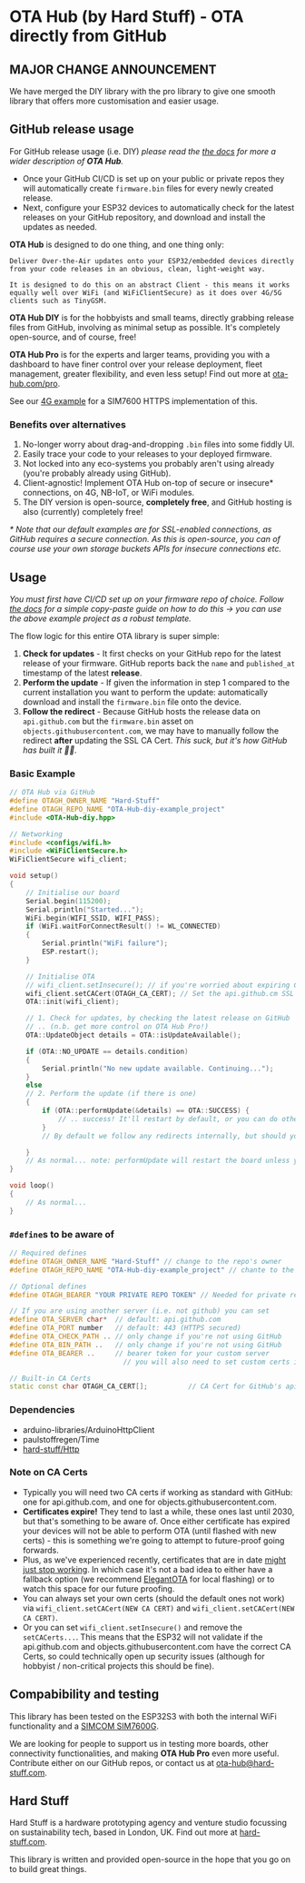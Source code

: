 # **OTA Hub (by Hard Stuff)** - OTA directly from GitHub

## MAJOR CHANGE ANNOUNCEMENT

We have merged the DIY library with the pro library to give one smooth library that offers more customisation and easier usage.

## GitHub release usage

For GitHub release usage (i.e. DIY) _please read the [the docs](https://github.com/Hard-Stuff/OTA-Hub-diy-example_project) for more a wider description of **OTA Hub**._

-   Once your GitHub CI/CD is set up on your public or private repos they will automatically create `firmware.bin` files for every newly created release.
-   Next, configure your ESP32 devices to automatically check for the latest releases on your GitHub repository, and download and install the updates as needed.

**OTA Hub** is designed to do one thing, and one thing only:

    Deliver Over-the-Air updates onto your ESP32/embedded devices directly from your code releases in an obvious, clean, light-weight way.

    It is designed to do this on an abstract Client - this means it works equally well over WiFi (and WiFiClientSecure) as it does over 4G/5G clients such as TinyGSM.

**OTA Hub DIY** is for the hobbyists and small teams, directly grabbing release files from GitHub, involving as minimal setup as possible. It's completely open-source, and of course, free!

**OTA Hub Pro** is for the experts and larger teams, providing you with a dashboard to have finer control over your release deployment, fleet management, greater flexibility, and even less setup! Find out more at [ota-hub.com/pro](ota-hub.com/pro).

See our [4G example](./examples/SIM7600/) for a SIM7600 HTTPS implementation of this.

### Benefits over alternatives

1. No-longer worry about drag-and-dropping `.bin` files into some fiddly UI.
2. Easily trace your code to your releases to your deployed firmware.
3. Not locked into any eco-systems you probably aren't using already (you're probably already using GitHub).
4. Client-agnostic! Implement OTA Hub on-top of secure or insecure\* connections, on 4G, NB-IoT, or WiFi modules.
5. The DIY version is open-source, **completely free**, and GitHub hosting is also (currently) completely free!

_\* Note that our default examples are for SSL-enabled connections, as GitHub requires a secure connection. As this is open-source, you can of course use your own storage buckets APIs for insecure connections etc._

## Usage

_You must first have CI/CD set up on your firmware repo of choice. Follow [the docs](https://github.com/Hard-Stuff/OTA-Hub-diy-example_project) for a simple copy-paste guide on how to do this -> you can use the above example project as a robust template._

The flow logic for this entire OTA library is super simple:

1. **Check for updates** - It first checks on your GitHub repo for the latest release of your firmware. GitHub reports back the `name` and `published_at` timestamp of the latest **release**.
2. **Perform the update** - If given the information in step 1 compared to the current installation you want to perform the update: automatically download and install the `firmware.bin` file onto the device.
3. **Follow the redirect** - Because GitHub hosts the release data on `api.github.com` but the `firmware.bin` asset on `objects.githubusercontent.com`, we may have to manually follow the redirect **after** updating the SSL CA Cert. _This suck, but it's how GitHub has built it 🤷‍♂️._

### Basic Example

```cpp
// OTA Hub via GitHub
#define OTAGH_OWNER_NAME "Hard-Stuff"
#define OTAGH_REPO_NAME "OTA-Hub-diy-example_project"
#include <OTA-Hub-diy.hpp>

// Networking
#include <configs/wifi.h>
#include <WiFiClientSecure.h>
WiFiClientSecure wifi_client;

void setup()
{
    // Initialise our board
    Serial.begin(115200);
    Serial.println("Started...");
    WiFi.begin(WIFI_SSID, WIFI_PASS);
    if (WiFi.waitForConnectResult() != WL_CONNECTED)
    {
        Serial.println("WiFi failure");
        ESP.restart();
    }

    // Initialise OTA
    // wifi_client.setInsecure(); // if you're worried about expiring CA certs and you don't need to validate SSL
    wifi_client.setCACert(OTAGH_CA_CERT); // Set the api.github.cm SSL cert on the WiFi Client
    OTA::init(wifi_client);

    // 1. Check for updates, by checking the latest release on GitHub
    // .. (n.b. get more control on OTA Hub Pro!)
    OTA::UpdateObject details = OTA::isUpdateAvailable();

    if (OTA::NO_UPDATE == details.condition)
    {
        Serial.println("No new update available. Continuing...");
    }
    else
    // 2. Perform the update (if there is one)
    {
        if (OTA::performUpdate(&details) == OTA::SUCCESS) {
            // .. success! It'll restart by default, or you can do other things here...
        }
        // By default we follow any redirects internally, but should you need to set custom certs you can do that by added a (...), false);

    }
    // As normal... note: performUpdate will restart the board unless you specify otherwise.
}

void loop()
{
    // As normal...
}
```

### `#define`s to be aware of

```cpp
// Required defines
#define OTAGH_OWNER_NAME "Hard-Stuff" // change to the repo's owner
#define OTAGH_REPO_NAME "OTA-Hub-diy-example_project" // chante to the repo's name

// Optional defines
#define OTAGH_BEARER "YOUR PRIVATE REPO TOKEN" // Needed for private repositories, see GITHUB-BEARER_TOKENS.md

// If you are using another server (i.e. not github) you can set
#define OTA_SERVER char*  // default: api.github.com
#define OTA_PORT number   // default: 443 (HTTPS secured)
#define OTA_CHECK_PATH .. // only change if you're not using GitHub
#define OTA_BIN_PATH ..   // only change if you're not using GitHub
#define OTA_BEARER ..     // bearer token for your custom server
                            // you will also need to set custom certs if not using GitHub

// Built-in CA Certs
static const char OTAGH_CA_CERT[];          // CA Cert for GitHub's api.github.com and ...github.io servers We can make NO guarantee that these will remain valid indefinitely!
```

### Dependencies

-   arduino-libraries/ArduinoHttpClient
-   paulstoffregen/Time
-    [hard-stuff/Http](https://registry.platformio.org/libraries/hard-stuff/Http)

### Note on CA Certs

- Typically you will need two CA certs if working as standard with GitHub: one for api.github.com, and one for objects.githubusercontent.com.
- **Certificates expire!** They tend to last a while, these ones last until 2030, but that's something to be aware of. Once either certificate has expired your devices will not be able to perform OTA (until flashed with new certs) - this is something we're going to attempt to future-proof going forwards.
- Plus, as we've experienced recently, certificates that are in date [might just stop working](https://news.ycombinator.com/item?id=35295216). In which case it's not a bad idea to either have a fallback option (we recommend [ElegantOTA](https://github.com/ayushsharma82/ElegantOTA) for local flashing) or to watch this space for our future proofing.
- You can always set your own certs (should the default ones not work) via `wifi_client.setCACert(NEW CA CERT)` and `wifi_client.setCACert(NEW CA CERT)`.
- Or you can set `wifi_client.setInsecure()` and remove the `setCACerts...`. This means that the ESP32 will not validate if the api.github.com and objects.githubusercontent.com have the correct CA Certs, so could technically open up security issues (although for hobbyist / non-critical projects this should be fine). 

## Compabibility and testing

This library has been tested on the ESP32S3 with both the internal WiFi functionality and a [SIMCOM SIM7600G](https://github.com/Hard-Stuff/TinyGSM).

We are looking for people to support us in testing more boards, other connectivity functionalities, and making **OTA Hub Pro** even more useful. Contribute either on our GitHub repos, or contact us at [ota-hub@hard-stuff.com](mailto:ota-hub@hard-stuff.com).

## Hard Stuff

Hard Stuff is a hardware prototyping agency and venture studio focussing on sustainability tech, based in London, UK.
Find out more at [hard-stuff.com](hard-stuff.com).

This library is written and provided open-source in the hope that you go on to build great things.
